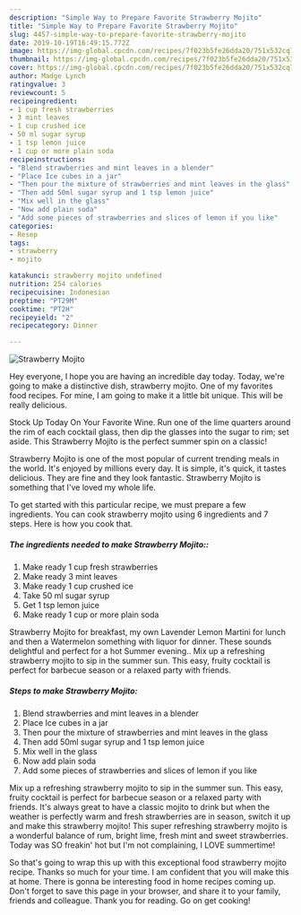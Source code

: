 ```yaml
---
description: "Simple Way to Prepare Favorite Strawberry Mojito"
title: "Simple Way to Prepare Favorite Strawberry Mojito"
slug: 4457-simple-way-to-prepare-favorite-strawberry-mojito
date: 2019-10-19T16:49:15.772Z
image: https://img-global.cpcdn.com/recipes/7f023b5fe26dda20/751x532cq70/strawberry-mojito-recipe-main-photo.jpg
thumbnail: https://img-global.cpcdn.com/recipes/7f023b5fe26dda20/751x532cq70/strawberry-mojito-recipe-main-photo.jpg
cover: https://img-global.cpcdn.com/recipes/7f023b5fe26dda20/751x532cq70/strawberry-mojito-recipe-main-photo.jpg
author: Madge Lynch
ratingvalue: 3
reviewcount: 5
recipeingredient:
- 1 cup fresh strawberries
- 3 mint leaves
- 1 cup crushed ice
- 50 ml sugar syrup
- 1 tsp lemon juice
- 1 cup or more plain soda
recipeinstructions:
- "Blend strawberries and mint leaves in a blender"
- "Place Ice cubes in a jar"
- "Then pour the mixture of strawberries and mint leaves in the glass"
- "Then add 50ml sugar syrup and 1 tsp lemon juice"
- "Mix well in the glass"
- "Now add plain soda"
- "Add some pieces of strawberries and slices of lemon if you like"
categories:
- Resep
tags:
- strawberry
- mojito

katakunci: strawberry mojito undefined
nutrition: 254 calories
recipecuisine: Indonesian
preptime: "PT29M"
cooktime: "PT2H"
recipeyield: "2"
recipecategory: Dinner

---
```



![Strawberry Mojito](https://img-global.cpcdn.com/recipes/7f023b5fe26dda20/751x532cq70/strawberry-mojito-recipe-main-photo.jpg)

Hey everyone, I hope you are having an incredible day today. Today, we're going to make a distinctive dish, strawberry mojito. One of my favorites food recipes. For mine, I am going to make it a little bit unique. This will be really delicious.

Stock Up Today On Your Favorite Wine. Run one of the lime quarters around the rim of each cocktail glass, then dip the glasses into the sugar to rim; set aside. This Strawberry Mojito is the perfect summer spin on a classic!

Strawberry Mojito is one of the most popular of current trending meals in the world. It's enjoyed by millions every day. It is simple, it's quick, it tastes delicious. They are fine and they look fantastic. Strawberry Mojito is something that I've loved my whole life.


To get started with this particular recipe, we must prepare a few ingredients. You can cook strawberry mojito using 6 ingredients and 7 steps. Here is how you cook that.

##### The ingredients needed to make Strawberry Mojito::

1. Make ready 1 cup fresh strawberries
1. Make ready 3 mint leaves
1. Make ready 1 cup crushed ice
1. Take 50 ml sugar syrup
1. Get 1 tsp lemon juice
1. Make ready 1 cup or more plain soda


Strawberry Mojito for breakfast, my own Lavender Lemon Martini for lunch and then a Watermelon something with liquor for dinner. These sounds delightful and perfect for a hot Summer evening.. Mix up a refreshing strawberry mojito to sip in the summer sun. This easy, fruity cocktail is perfect for barbecue season or a relaxed party with friends. 

##### Steps to make Strawberry Mojito:

1. Blend strawberries and mint leaves in a blender
1. Place Ice cubes in a jar
1. Then pour the mixture of strawberries and mint leaves in the glass
1. Then add 50ml sugar syrup and 1 tsp lemon juice
1. Mix well in the glass
1. Now add plain soda
1. Add some pieces of strawberries and slices of lemon if you like


Mix up a refreshing strawberry mojito to sip in the summer sun. This easy, fruity cocktail is perfect for barbecue season or a relaxed party with friends. It&#39;s always great to have a classic mojito to drink but when the weather is perfectly warm and fresh strawberries are in season, switch it up and make this strawberry mojito! This super refreshing strawberry mojito is a wonderful balance of rum, bright lime, fresh mint and sweet strawberries. Today was SO freakin&#39; hot but I&#39;m not complaining, I LOVE summertime! 

So that's going to wrap this up with this exceptional food strawberry mojito recipe. Thanks so much for your time. I am confident that you will make this at home. There is gonna be interesting food in home recipes coming up. Don't forget to save this page in your browser, and share it to your family, friends and colleague. Thank you for reading. Go on get cooking!
